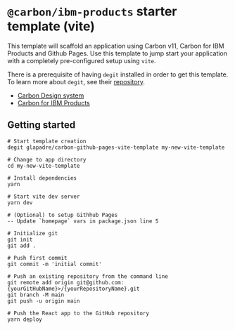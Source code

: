# `@carbon/ibm-products` starter template (vite)

This template will scaffold an application using Carbon v11, Carbon for IBM Products and Github Pages. Use this template to jump start your application with a completely pre-configured setup using `vite`.

There is a prerequisite of having `degit` installed in order to get this template. To learn more about `degit`, see their [repository](https://github.com/Rich-Harris/degit).

- [Carbon Design system](https://github.com/carbon-design-system/carbon)
- [Carbon for IBM Products](https://github.com/carbon-design-system/ibm-cloud-cognitive)

## Getting started

```console
# Start template creation
degit glapadre/carbon-github-pages-vite-template my-new-vite-template

# Change to app directory
cd my-new-vite-template

# Install dependencies
yarn

# Start vite dev server
yarn dev

# (Optional) to setup Githhub Pages
-- Update `homepage` vars in package.json line 5

# Initialize git
git init
git add .

# Push first commit
git commit -m 'initial commit' 

# Push an existing repository from the command line
git remote add origin git@github.com:{yourGitHubName}>/{yourRepositoryName}.git
git branch -M main
git push -u origin main

# Push the React app to the GitHub repository
yarn deploy
```
